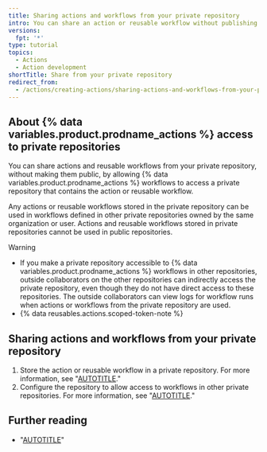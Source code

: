 ```yaml
---
title: Sharing actions and workflows from your private repository
intro: You can share an action or reusable workflow without publishing them publicly.
versions:
  fpt: '*'
type: tutorial
topics:
  - Actions
  - Action development
shortTitle: Share from your private repository
redirect_from:
  - /actions/creating-actions/sharing-actions-and-workflows-from-your-private-repository
---
```


## About {% data variables.product.prodname_actions %} access to private repositories

You can share actions and reusable workflows from your private repository, without making them public, by allowing {% data variables.product.prodname_actions %} workflows to access a private repository that contains the action or reusable workflow.

Any actions or reusable workflows stored in the private repository can be used in workflows defined in other private repositories owned by the same organization or user. Actions and reusable workflows stored in private repositories cannot be used in public repositories.

> [!WARNING]
> * If you make a private repository accessible to {% data variables.product.prodname_actions %} workflows in other repositories, outside collaborators on the other repositories can indirectly access the private repository, even though they do not have direct access to these repositories. The outside collaborators can view logs for workflow runs when actions or workflows from the private repository are used.
> * {% data reusables.actions.scoped-token-note %}

## Sharing actions and workflows from your private repository

1. Store the action or reusable workflow in a private repository. For more information, see "[AUTOTITLE](/repositories/creating-and-managing-repositories/about-repositories#about-repository-visibility)."
1. Configure the repository to allow access to workflows in other private repositories. For more information, see "[AUTOTITLE](/repositories/managing-your-repositorys-settings-and-features/enabling-features-for-your-repository/managing-github-actions-settings-for-a-repository#allowing-access-to-components-in-a-private-repository)."

## Further reading

* "[AUTOTITLE](/actions/using-workflows/reusing-workflows)"
